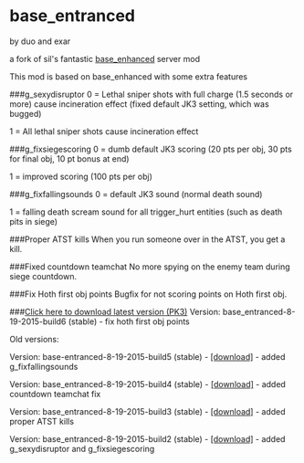 # base_entranced

by duo and exar

a fork of sil's fantastic [base_enhanced](https://github.com/TheSil/base_enhanced) server mod

This mod is based on base_enhanced with some extra features

###g_sexydisruptor
0 = Lethal sniper shots with full charge (1.5 seconds or more) cause incineration effect (fixed default JK3 setting, which was bugged)

1 = All lethal sniper shots cause incineration effect

###g_fixsiegescoring
0 = dumb default JK3 scoring (20 pts per obj, 30 pts for final obj, 10 pt bonus at end)

1 = improved scoring (100 pts per obj)

###g_fixfallingsounds
0 = default JK3 sound (normal death sound)

1 = falling death scream sound for all trigger_hurt entities (such as death pits in siege)

###Proper ATST kills
When you run someone over in the ATST, you get a kill.

###Fixed countdown teamchat
No more spying on the enemy team during siege countdown.

###Fix Hoth first obj points
Bugfix for not scoring points on Hoth first obj.

###[Click here to download latest version (PK3)](https://drive.google.com/file/d/0B-vLJdPP0Uo8TU1zTFpmX2p4LTA/view?usp=sharing)
Version: base_entranced-8-19-2015-build6 (stable) - fix hoth first obj points



Old versions:

Version: base-entranced-8-19-2015-build5 (stable) - [[download]](https://drive.google.com/file/d/0B-vLJdPP0Uo8dERzQzNSVV9LR1E/view?usp=sharing) - added g_fixfallingsounds

Version: base_entranced-8-19-2015-build4 (stable) - [[download]](https://drive.google.com/file/d/0B-vLJdPP0Uo8aGwtRzhNSXZzaUU/view?usp=sharing) - added countdown teamchat fix

Version: base_entranced-8-19-2015-build3 (stable) - [[download]](https://drive.google.com/file/d/0B-vLJdPP0Uo8ZlBTc3dDcy1lajA/view?usp=sharing) - added proper ATST kills

Version:  base_entranced-8-19-2015-build2 (stable) - [[download]](https://drive.google.com/file/d/0B-vLJdPP0Uo8bUhfR3dBcWtOWXc/view?usp=sharing) - added g_sexydisruptor and g_fixsiegescoring
